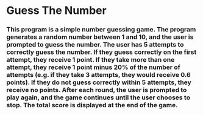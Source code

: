# Guess The Number
### This program is a simple number guessing game. The program generates a random number between 1 and 10, and the user is prompted to guess the number. The user has 5 attempts to correctly guess the number. If they guess correctly on the first attempt, they receive 1 point. If they take more than one attempt, they receive 1 point minus 20% of the number of attempts (e.g. if they take 3 attempts, they would receive 0.6 points). If they do not guess correctly within 5 attempts, they receive no points. After each round, the user is prompted to play again, and the game continues until the user chooses to stop. The total score is displayed at the end of the game.
